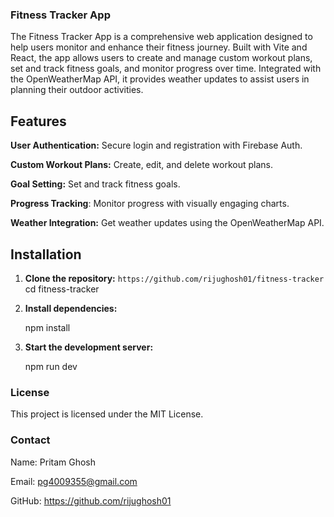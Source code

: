 ### Fitness Tracker App

The Fitness Tracker App is a comprehensive web application designed to help users monitor and enhance their fitness journey. Built with Vite and React, the app allows users to create and manage custom workout plans, set and track fitness goals, and monitor progress over time. Integrated with the OpenWeatherMap API, it provides weather updates to assist users in planning their outdoor activities.

## Features

**User Authentication:** Secure login and registration with Firebase Auth.

**Custom Workout Plans:** Create, edit, and delete workout plans.

**Goal Setting:** Set and track fitness goals.

**Progress Tracking**: Monitor progress with visually engaging charts.

**Weather Integration:** Get weather updates using the OpenWeatherMap API.


## Installation

1. **Clone the repository:**
   ``
   https://github.com/rijughosh01/fitness-tracker
   ``
   cd fitness-tracker

2. **Install dependencies:**

   npm install

3. **Start the development server:**

   npm run dev

### License

This project is licensed under the MIT License.

### Contact

Name: Pritam Ghosh

Email: pg4009355@gmail.com

GitHub: https://github.com/rijughosh01